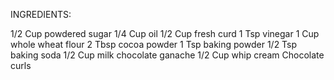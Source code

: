 INGREDIENTS:

1/2 Cup powdered sugar
1/4 Cup oil
1/2 Cup fresh curd
1 Tsp vinegar
1 Cup whole wheat flour
2 Tbsp cocoa powder
1 Tsp baking powder
1/2 Tsp baking soda
1/2 Cup milk
chocolate ganache
1/2 Cup whip cream
Chocolate curls